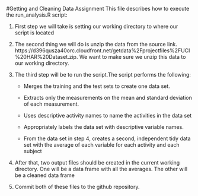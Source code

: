 #Getting and Cleaning Data Assignment
This file describes how to execute the run_analysis.R script:
<ol>
<li><p>First step we will take is setting our working directory to where our script is located</p></li>
<li><p>The second thing we will do is unzip the data from the source link. https://d396qusza40orc.cloudfront.net/getdata%2Fprojectfiles%2FUCI%20HAR%20Dataset.zip. We want to make sure we unzip this data to our working directory.</p></li>
<li><p>The third step will be to run the script.The script performs the following:</p></li>
	<ul><li><p>Merges the training and the test sets to create one data set.</p></li>
		<li><p>Extracts only the measurements on the mean and standard deviation of each measurement.</p></li>
		<li><p>Uses descriptive activity names to name the activities in the data set</p></li>
		<li><p>Appropriately labels the data set with descriptive variable names.</p></li>
		<li><p>From the data set in step 4, creates a second, independent tidy data set with the average of each variable for each activity and each subject</p></li></ul>
<li><p>After that,  two output files should be created in the current working directory.  One will be a data frame with all the averages.  The other will be a cleaned data frame</p></li>
<li><p>Commit both of these files to the github repository.</p></li>
</ol>
